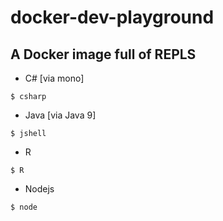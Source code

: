 # docker-dev-playground

## A Docker image full of REPLS

- C# [via mono]

```
$ csharp
```

- Java [via Java 9]

```
$ jshell
```

- R

```
$ R
```

- Nodejs

```
$ node
```

